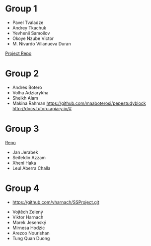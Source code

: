   

# Group 1
* Pavel Tvaladze
* Andrey Tkachuk
* Yevhenii Samoilov
* Okoye Nzube Victor
* M. Nivardo Villanueva Duran

[Project Repo](https://github.com/linkshift/culs-backend-summer-2017)

# Group 2
* Andres Botero
* Volha Adziarykha
* Sheikh Alam
* Makina Rahman
https://github.com/maaboterosi/pepestudyblock
http://docs.tutoru.apiary.io/#

  
# Group 3
[Repo](https://github.com/honzajerabek/culs-backend-summer-2017)
* Jan Jerabek
* Seifeldin Azzam
* Xheni Haka
* Leul Aberra Challa

# Group 4
- https://github.com/vharnach/SSProject.git
* Vojtěch Zelený
* Viktor Harnach
* Marek Jesenský
* Mirnesa Hodzic
* Arezoo Nourishan
* Tung Quan Duong

